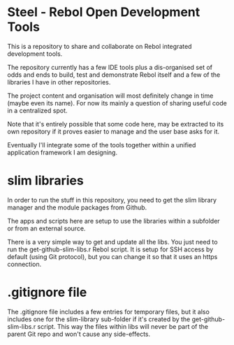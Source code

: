 Steel - Rebol Open Development Tools
====

This is a repository to share and collaborate on Rebol integrated development tools.

The repository currently has a few IDE tools plus a dis-organised set of odds and ends
to build, test and demonstrate Rebol itself and a few of the libraries I have in other repositories.

The project content and organisation will most definitely change in time (maybe even its name).
For now its mainly a question of sharing useful code in a centralized spot.

Note that it's entirely possible that some code here, may be extracted to its own repository
if it proves easier to manage and the user base asks for it.

Eventually I'll integrate some of the tools together within a unified application framework I am designing.


slim libraries
====

In order to run the stuff in this repository, you need to get the slim library manager and the module packages
from Github.

The apps and scripts here are setup to use the libraries within a subfolder or from an external source.  

There is a very simple way to get and update all the libs.  You just need to run the get-github-slim-libs.r
Rebol script.  It is setup for SSH access by default (using Git protocol), but you can change it so that it
uses an https connection.



.gitignore file
====

The .gitignore file includes a few entries for temporary files, but it also includes one for the slim-library
sub-folder if it's created by the get-github-slim-libs.r script.  This way the files within libs will never be
part of the parent Git repo and won't cause any side-effects.


